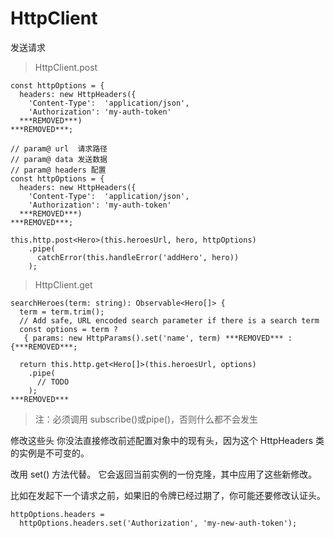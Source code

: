 # HttpClient

发送请求

> HttpClient.post

```
const httpOptions = {
  headers: new HttpHeaders({
    'Content-Type':  'application/json',
    'Authorization': 'my-auth-token'
  ***REMOVED***)
***REMOVED***;

// param@ url  请求路径
// param@ data 发送数据
// param@ headers 配置
const httpOptions = {
  headers: new HttpHeaders({
    'Content-Type':  'application/json',
    'Authorization': 'my-auth-token'
  ***REMOVED***)
***REMOVED***;

this.http.post<Hero>(this.heroesUrl, hero, httpOptions)
    .pipe(
      catchError(this.handleError('addHero', hero))
    );
```

> HttpClient.get

```
searchHeroes(term: string): Observable<Hero[]> {
  term = term.trim();
  // Add safe, URL encoded search parameter if there is a search term
  const options = term ?
   { params: new HttpParams().set('name', term) ***REMOVED*** : {***REMOVED***;

  return this.http.get<Hero[]>(this.heroesUrl, options)
    .pipe(
      // TODO
    );
***REMOVED***
```

> 注：必须调用 subscribe()或pipe()，否则什么都不会发生

修改这些头 你没法直接修改前述配置对象中的现有头，因为这个 HttpHeaders 类的实例是不可变的。

改用 set() 方法代替。 它会返回当前实例的一份克隆，其中应用了这些新修改。

比如在发起下一个请求之前，如果旧的令牌已经过期了，你可能还要修改认证头。

```
httpOptions.headers =
  httpOptions.headers.set('Authorization', 'my-new-auth-token');
```